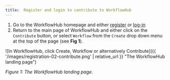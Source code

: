 ```yaml
---
title:  Register and login to contribute to WorkflowHub
---
```




1. Go to the WorkflowHub homepage and either [register](https://workflowhub.eu/signup) or [log-in](https://workflowhub.eu/login)
2. Return to the main page of WorkflowHub and either click on the `Contribute` button, or select `Workflow` from the `Create` drop down menu at the top of the page (see **Fig 1**).

![In WorkflowHub, click Create, Workflow or alternatively Contribute]({{ '/images/registration-02-contribute.png' | relative_url }} "The WorkflowHub landing page")

_Figure 1: The WorkflowHub landing page._

